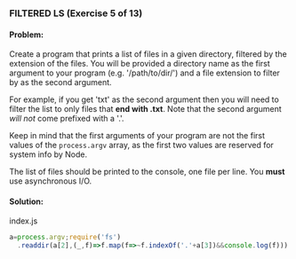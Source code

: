 ### FILTERED LS (Exercise 5 of 13)
#### Problem:
Create a program that prints a list of files in a given directory, filtered by the extension of the files. You will be provided a directory name as the first argument to your program (e.g. '/path/to/dir/') and a file extension to filter by as the second argument.

For example, if you get 'txt' as the second argument then you will need to filter the list to only files that **end with .txt**. Note that the second argument _will not_ come prefixed with a '.'.

Keep in mind that the first arguments of your program are not the first values of the `process.argv` array, as the first two values are reserved for system info by Node.

The list of files should be printed to the console, one file per line. You **must** use asynchronous I/O.

#### Solution:
index.js
```js
a=process.argv;require('fs')
  .readdir(a[2],(_,f)=>f.map(f=>~f.indexOf('.'+a[3])&&console.log(f)))
```
